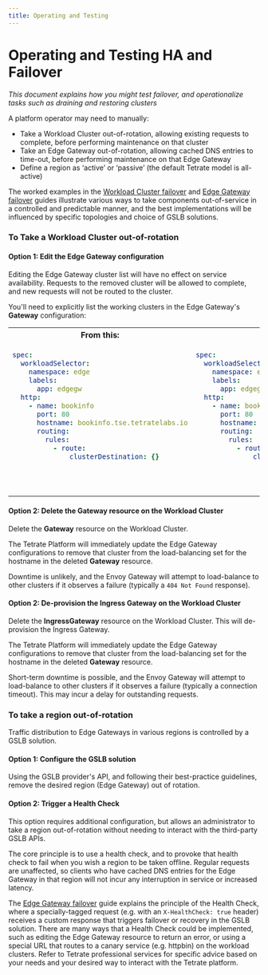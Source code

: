 ```yaml
---
title: Operating and Testing
---
```


# Operating and Testing HA and Failover

_This document explains how you might test failover, and operationalize tasks such as draining and restoring clusters_

A platform operator may need to manually:

 * Take a Workload Cluster out-of-rotation, allowing existing requests to complete, before performing maintenance on that cluster
 * Take an Edge Gateway out-of-rotation, allowing cached DNS entries to time-out, before performing maintenance on that Edge Gateway
 * Define a region as ‘active’ or ‘passive’ (the default Tetrate model is all-active)

The worked examples in the [Workload Cluster failover](cluster-failover) and [Edge Gateway failover](edge-failover) guides illustrate various ways to take components out-of-service in a controlled and predictable manner, and the best implementations will be influenced by specific topologies and choice of GSLB solutions.

### To Take a Workload Cluster out-of-rotation

#### Option 1: Edit the Edge Gateway configuration

Editing the Edge Gateway cluster list will have no effect on service availability.  Requests to the removed cluster will be allowed to complete, and new requests will not be routed to the cluster.

You'll need to explicitly list the working clusters in the Edge Gateway's **Gateway** configuration:

<table>
<tr><th width="50%">From this:</th><th width="50%">To this:</th></tr>
<tr><td valign="top">

```yaml
spec:
  workloadSelector:
    namespace: edge
    labels:
      app: edgegw
  http:
    - name: bookinfo
      port: 80
      hostname: bookinfo.tse.tetratelabs.io
      routing:
        rules:
          - route:
              clusterDestination: {}
```

</td><td valign="top">

```yaml
spec:
  workloadSelector:
    namespace: edge
    labels:
      app: edgegw
  http:
    - name: bookinfo
      port: 80
      hostname: bookinfo.tse.tetratelabs.io
      routing:
        rules:
          - route:
              clusterDestination:
                clusters:
                - name: cluster-1
                - name: cluster-2
```

</td></tr>
</table>

#### Option 2: Delete the Gateway resource on the Workload Cluster

Delete the **Gateway** resource on the Workload Cluster.

The Tetrate Platform will immediately update the Edge Gateway configurations to remove that cluster from the load-balancing set for the hostname in the deleted **Gateway** resource.

Downtime is unlikely, and the Envoy Gateway will attempt to load-balance to other clusters if it observes a failure (typically a `404 Not Found` response).


#### Option 2: De-provision the Ingress Gateway on the Workload Cluster

Delete the **IngressGateway** resource on the Workload Cluster.  This will de-provision the Ingress Gateway.

The Tetrate Platform will immediately update the Edge Gateway configurations to remove that cluster from the load-balancing set for the hostname in the deleted **Gateway** resource.

Short-term downtime is possible, and the Envoy Gateway will attempt to load-balance to other clusters if it observes a failure (typically a connection timeout).  This may incur a delay for outstanding requests.

### To take a region out-of-rotation

Traffic distribution to Edge Gateways in various regions is controlled by a GSLB solution.  

#### Option 1: Configure the GSLB solution

Using the GSLB provider's API, and following their best-practice guidelines, remove the desired region (Edge Gateway) out of rotation.

#### Option 2: Trigger a Health Check

This option requires additional configuration, but allows an administrator to take a region out-of-rotation without needing to interact with the third-party GSLB APIs.

The core principle is to use a health check, and to provoke that health check to fail when you wish a region to be taken offline.  Regular requests are unaffected, so clients who have cached DNS entries for the Edge Gateway in that region will not incur any interruption in service or increased latency.

The [Edge Gateway failover](edge-failover) guide explains the principle of the Health Check, where a specially-tagged request (e.g. with an `X-HealthCheck: true` header) receives a custom response that triggers failover or recovery in the GSLB solution.  There are many ways that a Health Check could be implemented, such as editing the Edge Gateway resource to return an error, or using a special URL that routes to a canary service (e.g. httpbin) on the workload clusters.  Refer to Tetrate professional services for specific advice based on your needs and your desired way to interact with the Tetrate platform.
